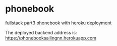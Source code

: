 # phonebook
fullstack part3 phonebook with heroku deployment

The deployed backend address is:
https://phonebooksailingnn.herokuapp.com
